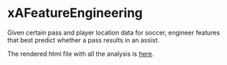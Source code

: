# xAFeatureEngineering
Given certain pass and player location data for soccer, engineer features that best predict whether a pass results in an assist.

The rendered html file with all the analysis is [here](docs/DataProject.html).

